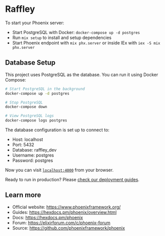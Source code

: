 # Raffley

To start your Phoenix server:

  * Start PostgreSQL with Docker: `docker-compose up -d postgres`
  * Run `mix setup` to install and setup dependencies
  * Start Phoenix endpoint with `mix phx.server` or inside IEx with `iex -S mix phx.server`

## Database Setup

This project uses PostgreSQL as the database. You can run it using Docker Compose:

```bash
# Start PostgreSQL in the background
docker-compose up -d postgres

# Stop PostgreSQL
docker-compose down

# View PostgreSQL logs
docker-compose logs postgres
```

The database configuration is set up to connect to:
- Host: localhost
- Port: 5432
- Database: raffley_dev
- Username: postgres
- Password: postgres

Now you can visit [`localhost:4000`](http://localhost:4000) from your browser.

Ready to run in production? Please [check our deployment guides](https://hexdocs.pm/phoenix/deployment.html).

## Learn more

  * Official website: https://www.phoenixframework.org/
  * Guides: https://hexdocs.pm/phoenix/overview.html
  * Docs: https://hexdocs.pm/phoenix
  * Forum: https://elixirforum.com/c/phoenix-forum
  * Source: https://github.com/phoenixframework/phoenix
